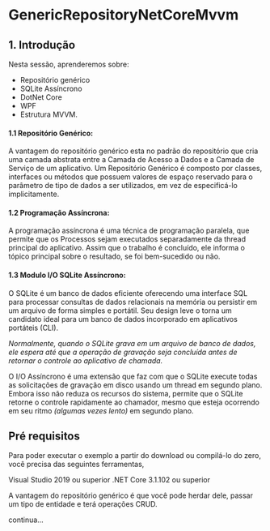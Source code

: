 # GenericRepositoryNetCoreMvvm

## 1. Introdução

Nesta sessão, aprenderemos sobre:
* Repositório genérico 
* SQLite Assíncrono
* DotNet Core 
* WPF
* Estrutura MVVM.

#### 1.1 Repositório Genérico:
A vantagem do repositório genérico esta no padrão do repositório que cria uma camada abstrata entre a Camada de Acesso a Dados e a Camada de Serviço de um aplicativo. Um Repositório Genérico é composto por classes, interfaces ou métodos que possuem valores de espaço reservado para o parâmetro de tipo de dados a ser utilizados, em vez de especificá-lo implicitamente.

#### 1.2 Programação Assíncrona:
A programação assíncrona é uma técnica de programação paralela, que permite que os Processos sejam executados separadamente da thread principal do aplicativo. Assim que o trabalho é concluído, ele informa o tópico principal sobre o resultado, se foi bem-sucedido ou não.

#### 1.3 Modulo I/O SQLite Assíncrono:
O SQLite é um banco de dados eficiente oferecendo uma interface SQL para processar consultas de dados relacionais na memória ou persistir em um arquivo de forma simples e portátil. Seu design leve o torna um candidato ideal para um banco de dados incorporado em aplicativos portáteis (CLI). 

*Normalmente, quando o SQLite grava em um arquivo de banco de dados, ele espera até que a operação de gravação seja concluída antes de retornar o controle ao aplicativo de chamada.*

O I/O Assíncrono é uma extensão que faz com que o SQLite execute todas as solicitações de gravação em disco usando um thread em segundo plano. Embora isso não reduza os recursos do sistema, permite que o SQLite retorne o controle rapidamente ao chamador, mesmo que esteja ocorrendo em seu ritmo *(algumas vezes lento)*  em segundo plano.

## Pré requisitos

Para poder executar o exemplo a partir do download ou compilá-lo do zero, você precisa das seguintes ferramentas,

Visual Studio 2019 ou superior 
.NET Core 3.1.102 ou superior

A vantagem do repositório genérico é que você pode herdar dele, passar um tipo de entidade e terá operações CRUD.


continua...

